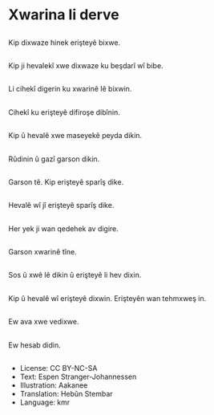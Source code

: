 # Xwarina li derve

##
Kip dixwaze hinek erişteyê bixwe.

##
Kip ji hevalekî xwe dixwaze ku beşdarî wî bibe.

##
Li cihekî digerin ku xwarinê lê bixwin.

##
Cihekî ku erişteyê difiroşe dibînin.

##
Kip û hevalê xwe maseyekê peyda dikin.

##
Rûdinin û gazî garson dikin.

##
Garson tê. Kip erişteyê sparîş dike.

##
Hevalê wî jî erişteyê sparîş dike.

##
Her yek ji wan qedehek av digire.

##
Garson xwarinê tîne.

##
Sos û xwê lê dikin û erişteyê li hev dixin.

##
Kip û hevalê wî erişteyê dixwin. Erişteyên wan tehmxweş in.

##
Ew ava xwe vedixwe.

##
Ew hesab didin.

##
* License: CC BY-NC-SA
* Text: Espen Stranger-Johannessen
* Illustration: Aakanee
* Translation: Hebûn Stembar
* Language: kmr
